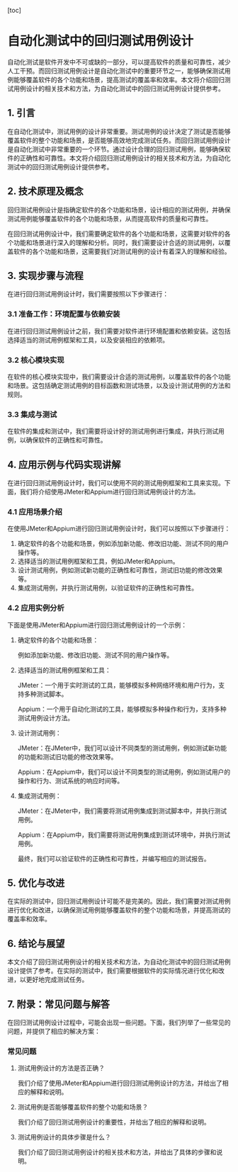 
[toc]                    
                
                
自动化测试中的回归测试用例设计
==================

自动化测试是软件开发中不可或缺的一部分，可以提高软件的质量和可靠性，减少人工干预。而回归测试用例设计是自动化测试中的重要环节之一，能够确保测试用例能够覆盖软件的各个功能和场景，提高测试的覆盖率和效率。本文将介绍回归测试用例设计的相关技术和方法，为自动化测试中的回归测试用例设计提供参考。

## 1. 引言

在自动化测试中，测试用例的设计非常重要。测试用例的设计决定了测试是否能够覆盖软件的整个功能和场景，是否能够高效地完成测试任务。而回归测试用例设计是自动化测试中非常重要的一个环节。通过设计合理的回归测试用例，能够确保软件的正确性和可靠性。本文将介绍回归测试用例设计的相关技术和方法，为自动化测试中的回归测试用例设计提供参考。

## 2. 技术原理及概念

回归测试用例设计是指确定软件的各个功能和场景，设计相应的测试用例，并确保测试用例能够覆盖软件的各个功能和场景，从而提高软件的质量和可靠性。

在回归测试用例设计中，我们需要确定软件的各个功能和场景，这需要对软件的各个功能和场景进行深入的理解和分析。同时，我们需要设计合适的测试用例，以覆盖软件的各个功能和场景，这需要我们对测试用例的设计有着深入的理解和经验。

## 3. 实现步骤与流程

在进行回归测试用例设计时，我们需要按照以下步骤进行：

### 3.1 准备工作：环境配置与依赖安装

在进行回归测试用例设计之前，我们需要对软件进行环境配置和依赖安装。这包括选择适当的测试用例框架和工具，以及安装相应的依赖项。

### 3.2 核心模块实现

在软件的核心模块实现中，我们需要设计合适的测试用例，以覆盖软件的各个功能和场景。这包括确定测试用例的目标函数和测试场景，以及设计测试用例的方法和规则。

### 3.3 集成与测试

在软件的集成和测试中，我们需要将设计好的测试用例进行集成，并执行测试用例，以确保软件的正确性和可靠性。

## 4. 应用示例与代码实现讲解

在进行回归测试用例设计时，我们可以使用不同的测试用例框架和工具来实现。下面，我们将介绍使用JMeter和Appium进行回归测试用例设计的方法。

### 4.1 应用场景介绍

在使用JMeter和Appium进行回归测试用例设计时，我们可以按照以下步骤进行：

1. 确定软件的各个功能和场景，例如添加新功能、修改旧功能、测试不同的用户操作等。
2. 选择适当的测试用例框架和工具，例如JMeter和Appium。
3. 设计测试用例，例如测试新功能的正确性和可靠性，测试旧功能的修改效果等。
4. 集成测试用例，并执行测试用例，以验证软件的正确性和可靠性。

### 4.2 应用实例分析

下面是使用JMeter和Appium进行回归测试用例设计的一个示例：

1. 确定软件的各个功能和场景：
   
   例如添加新功能、修改旧功能、测试不同的用户操作等。

2. 选择适当的测试用例框架和工具：
   
    JMeter：一个用于实时测试的工具，能够模拟多种网络环境和用户行为，支持多种测试脚本。
   
    Appium：一个用于自动化测试的工具，能够模拟多种操作和行为，支持多种测试用例设计方法。

3. 设计测试用例：
   
    JMeter：在JMeter中，我们可以设计不同类型的测试用例，例如测试新功能的功能和测试旧功能的修改效果等。
   
    Appium：在Appium中，我们可以设计不同类型的测试用例，例如测试用户的操作和行为、测试系统的响应时间等。

4. 集成测试用例：
   
    JMeter：在JMeter中，我们需要将测试用例集成到测试脚本中，并执行测试用例。
   
    Appium：在Appium中，我们需要将测试用例集成到测试环境中，并执行测试用例。
   
    最终，我们可以验证软件的正确性和可靠性，并编写相应的测试报告。

## 5. 优化与改进

在实际的测试中，回归测试用例设计可能不是完美的。因此，我们需要对测试用例进行优化和改进，以确保测试用例能够覆盖软件的整个功能和场景，并提高测试的覆盖率和效率。

## 6. 结论与展望

本文介绍了回归测试用例设计的相关技术和方法，为自动化测试中的回归测试用例设计提供了参考。在实际的测试中，我们需要根据软件的实际情况进行优化和改进，以更好地完成测试任务。

## 7. 附录：常见问题与解答

在回归测试用例设计过程中，可能会出现一些问题。下面，我们列举了一些常见的问题，并提供了相应的解决方案：

### 常见问题

1. 测试用例设计的方法是否正确？
   
   我们介绍了使用JMeter和Appium进行回归测试用例设计的方法，并给出了相应的解释和说明。

2. 测试用例是否能够覆盖软件的整个功能和场景？
   
   我们介绍了回归测试用例设计的重要性，并给出了相应的解释和说明。

3. 测试用例设计的具体步骤是什么？
   
   我们介绍了回归测试用例设计的相关技术和方法，并给出了具体的步骤和说明。

